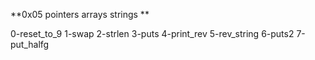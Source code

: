 **0x05 pointers arrays strings **

0-reset_to_9
1-swap
2-strlen
3-puts
4-print_rev
5-rev_string
6-puts2
7-put_halfg
